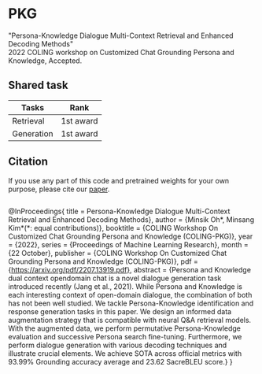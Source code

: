 # PKG
"Persona-Knowledge Dialogue Multi-Context Retrieval and Enhanced Decoding Methods" <br> 2022 COLING workshop on Customized Chat Grounding Persona and Knowledge, Accepted. <br>

## Shared task
|Tasks|Rank|
|------|---|
|Retrieval|1st award|
|Generation|1st award|

## Citation
If you use any part of this code and pretrained weights for your own purpose, please cite our [paper](https://arxiv.org/pdf/2207.13919.pdf).
```
```
@InProceedings{
  title = 	 Persona-Knowledge Dialogue Multi-Context Retrieval and Enhanced Decoding Methods},
  author =       {Minsik Oh*, Minsang Kim*(*: equal contributions)},
  booktitle = 	 {COLING Workshop On Customized Chat Grounding Persona and Knowledge (COLING-PKG)},
  year = 	 {2022},
  series = 	 {Proceedings of Machine Learning Research},
  month = 	 {22 October},
  publisher =    {COLING Workshop On Customized Chat Grounding Persona and Knowledge (COLING-PKG)},
  pdf = 	 {https://arxiv.org/pdf/2207.13919.pdf},
  abstract = 	 {Persona and Knowledge dual context opendomain chat is a novel dialogue generation task introduced recently (Jang et al., 2021). While Persona and Knowledge is each interesting context of open-domain dialogue, the combination of both has not been well studied. We tackle Persona-Knowledge identification and response generation tasks in this paper. We design an informed data augmentation strategy that is compatible with neural Q&A retrieval models. With the augmented data, we perform permutative Persona-Knowledge evaluation and successive Persona search fine-tuning. Furthermore, we perform dialogue generation with various decoding techniques and illustrate crucial elements. We achieve SOTA across official metrics with 93.99% Grounding accuracy average and 23.62 SacreBLEU score.}
  }
```
